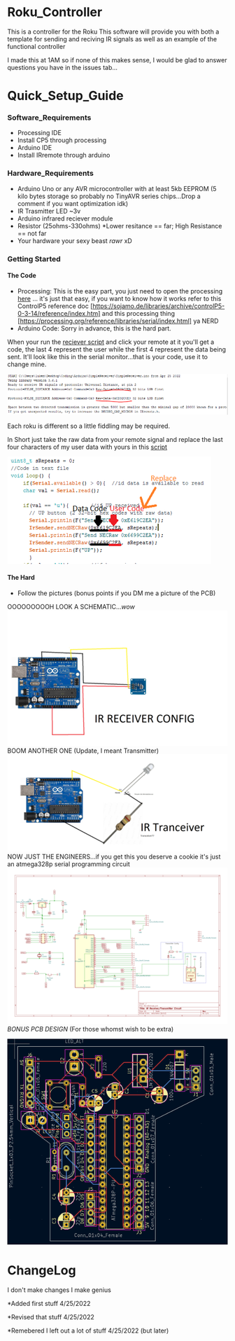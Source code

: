 # Roku_Controller

This is a controller for the Roku
This software will provide you with both a template for sending and reciving IR signals as well as 
an example of the functional controller

I made this at 1AM so if none of this makes sense, I would be glad to answer questions you have in the issues tab...

# Quick_Setup_Guide
### Software_Requirements
* Processing IDE
* Install CP5 through processing
* Arduino IDE
* Install IRremote through arduino
### Hardware_Requirements
* Arduino Uno or any AVR microcontroller with at least 5kb EEPROM (5 kilo bytes storage so probably no TinyAVR series chips...Drop a comment if you want optimization idk)
* IR Trasmitter LED ~3v
* Arduino infrared reciever module
* Resistor (25ohms-330ohms) *Lower resitance == far; High Resistance == not far
* Your hardware your sexy beast *rawr* xD
### Getting Started
#### The Code
* Processing:
This is the easy part, you just need to open the processing <a href="Project Files/Processing Code/Arduino GUI.pde " target="_blank">here</a> ... it's just that easy, if you want to know how it works refer to this ControlP5 reference doc [https://sojamo.de/libraries/archive/controlP5-0-3-14/reference/index.htm] and this processing thing [https://processing.org/reference/libraries/serial/index.html] ya NERD
* Arduino Code:
Sorry in advance, this is the hard part. 

When your run the <a href="Project Files\Receiver Code\Receiver Code.ino" target="_blank">reciever script</a> and click your remote at it you'll get a code, the last 4 represent the user while the first 4 represent the data being sent. It'll look like this in the serial monitor...that is your code, use it to change mine.

<img src="Raw data.PNG"/>

Each roku is different so a little fiddling may be required.

In Short just take the raw data from your remote signal and replace the last four characters of my user data with yours in this <a href="Project Files/Manual_Control/Manual_Control.ino" target="_blank">script</a> 

<img src="data vs User.PNG"/>

#### The Hard
* Follow the pictures (bonus points if you DM me a picture of the PCB)

OOOOOOOOOH LOOK A SCHEMATIC...*wow*
<img src="thingy.png"/>
BOOM ANOTHER ONE (Update, I meant Transmitter)
<img src="thing 2.png"/>
NOW JUST THE ENGINEERS...if you get this you deserve a cookie it's just an atmega328p serial programming circuit 
<img src="Schematics.svg"/>
*BONUS PCB DESIGN* (For those whomst wish to be extra)

<img src="PCB.PNG"/>

# ChangeLog

I don't make changes I make genius

*Added first stuff 4/25/2022

*Revised that stuff 4/25/2022

*Remebered I left out a lot of stuff 4/25/2022 (but later)
